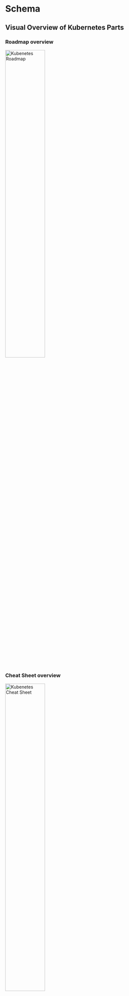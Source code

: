 # Schema

## Visual Overview of Kubernetes Parts

### Roadmap overview

<img src="../../../../assets/cicd/kuber/docs/cheatsheet/cs-roadmap.gif" width="50%" height="50%" alt="Kubenetes Roadmap" >

### Cheat Sheet overview

<img src="../../../../assets/cicd/kuber/docs/cheatsheet/cs-CheatSheet.jpg" width="50%" height="50%" alt="Kubenetes Cheat Sheet" >

### K8S Commands overview

<img src="../../../../assets/cicd/kuber/docs/cheatsheet/cs-commands.jpg" width="50%" height="50%" alt="Kubenetes Commands" >

### Cluster overview

<img src="../../../../assets/cicd/kuber/docs/cheatsheet/cs-kcluster.jpeg" width="50%" height="50%" alt="Kubenetes Cluster" >

### RBACK Objects overview

<img src="../../../../assets/cicd/kuber/docs/cheatsheet/cs-krbacobj.png" width="50%" height="50%" alt="Kubenetes Cluster" >

### Debug Flowchart Diagram

<img src="../../../../assets/cicd/kuber/docs/cheatsheet/cs-k8s-debug-flowchart.png" width="50%" height="50%" alt="Kubenetes Debug Diagram" >
